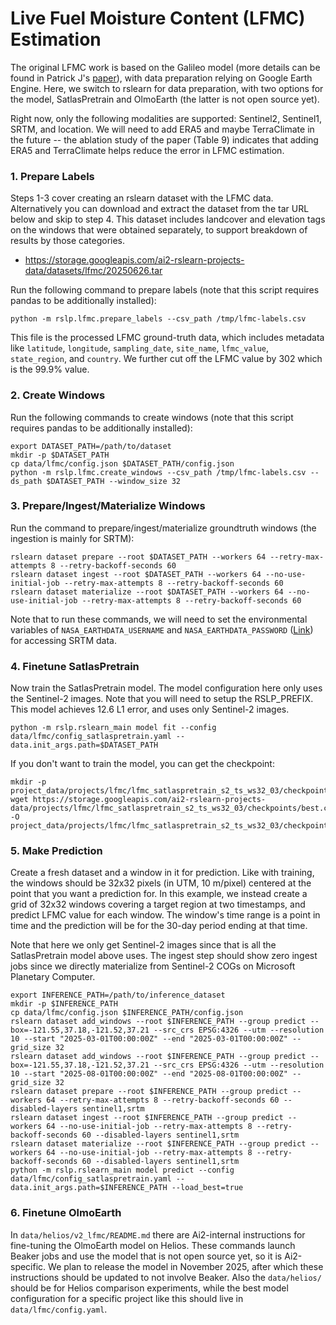 # Live Fuel Moisture Content (LFMC) Estimation

The original LFMC work is based on the Galileo model (more details can be found in Patrick J's [paper](https://arxiv.org/abs/2506.20132)), with data preparation relying on Google Earth Engine. Here, we switch to rslearn for data preparation, with two options for the model, SatlasPretrain and OlmoEarth (the latter is not open source yet).

Right now, only the following modalities are supported: Sentinel2, Sentinel1, SRTM, and location. We will need to add ERA5 and maybe TerraClimate in the future -- the ablation study of the paper (Table 9) indicates that adding ERA5 and TerraClimate helps reduce the error in LFMC estimation.

### 1. Prepare Labels

Steps 1-3 cover creating an rslearn dataset with the LFMC data. Alternatively you can
download and extract the dataset from the tar URL below and skip to step 4. This
dataset includes landcover and elevation tags on the windows that were obtained
separately, to support breakdown of results by those categories.

- https://storage.googleapis.com/ai2-rslearn-projects-data/datasets/lfmc/20250626.tar

Run the following command to prepare labels (note that this script requires pandas to
be additionally installed):
```
python -m rslp.lfmc.prepare_labels --csv_path /tmp/lfmc-labels.csv
```

This file is the processed LFMC ground-truth data, which includes metadata like `latitude`, `longitude`, `sampling_date`, `site_name`, `lfmc_value`, `state_region`, and `country`. We further cut off the LFMC value by 302 which is the 99.9% value.

### 2. Create Windows

Run the following commands to create windows (note that this script requires pandas to
be additionally installed):
```
export DATASET_PATH=/path/to/dataset
mkdir -p $DATASET_PATH
cp data/lfmc/config.json $DATASET_PATH/config.json
python -m rslp.lfmc.create_windows --csv_path /tmp/lfmc-labels.csv --ds_path $DATASET_PATH --window_size 32
```

### 3. Prepare/Ingest/Materialize Windows

Run the command to prepare/ingest/materialize groundtruth windows (the ingestion is mainly for SRTM):
```
rslearn dataset prepare --root $DATASET_PATH --workers 64 --retry-max-attempts 8 --retry-backoff-seconds 60
rslearn dataset ingest --root $DATASET_PATH --workers 64 --no-use-initial-job --retry-max-attempts 8 --retry-backoff-seconds 60
rslearn dataset materialize --root $DATASET_PATH --workers 64 --no-use-initial-job --retry-max-attempts 8 --retry-backoff-seconds 60
```

Note that to run these commands, we will need to set the environmental variables of `NASA_EARTHDATA_USERNAME` and `NASA_EARTHDATA_PASSWORD` ([Link](https://urs.earthdata.nasa.gov/)) for accessing SRTM data.

### 4. Finetune SatlasPretrain

Now train the SatlasPretrain model. The model configuration here only uses the
Sentinel-2 images. Note that you will need to setup the RSLP_PREFIX. This model
achieves 12.6 L1 error, and uses only Sentinel-2 images.

```
python -m rslp.rslearn_main model fit --config data/lfmc/config_satlaspretrain.yaml --data.init_args.path=$DATASET_PATH
```

If you don't want to train the model, you can get the checkpoint:

```
mkdir -p project_data/projects/lfmc/lfmc_satlaspretrain_s2_ts_ws32_03/checkpoints
wget https://storage.googleapis.com/ai2-rslearn-projects-data/projects/lfmc/lfmc_satlaspretrain_s2_ts_ws32_03/checkpoints/best.ckpt -O project_data/projects/lfmc/lfmc_satlaspretrain_s2_ts_ws32_03/checkpoints/best.ckpt
```

### 5. Make Prediction

Create a fresh dataset and a window in it for prediction. Like with training, the
windows should be 32x32 pixels (in UTM, 10 m/pixel) centered at the point that you want
a prediction for. In this example, we instead create a grid of 32x32 windows covering a
target region at two timestamps, and predict LFMC value for each window. The window's
time range is a point in time and the prediction will be for the 30-day period ending
at that time.

Note that here we only get Sentinel-2 images since that is all the SatlasPretrain model
above uses. The ingest step should show zero ingest jobs since we directly materialize
from Sentinel-2 COGs on Microsoft Planetary Computer.

```
export INFERENCE_PATH=/path/to/inference_dataset
mkdir -p $INFERENCE_PATH
cp data/lfmc/config.json $INFERENCE_PATH/config.json
rslearn dataset add_windows --root $INFERENCE_PATH --group predict --box=-121.55,37.18,-121.52,37.21 --src_crs EPSG:4326 --utm --resolution 10 --start "2025-03-01T00:00:00Z" --end "2025-03-01T00:00:00Z" --grid_size 32
rslearn dataset add_windows --root $INFERENCE_PATH --group predict --box=-121.55,37.18,-121.52,37.21 --src_crs EPSG:4326 --utm --resolution 10 --start "2025-08-01T00:00:00Z" --end "2025-08-01T00:00:00Z" --grid_size 32
rslearn dataset prepare --root $INFERENCE_PATH --group predict --workers 64 --retry-max-attempts 8 --retry-backoff-seconds 60 --disabled-layers sentinel1,srtm
rslearn dataset ingest --root $INFERENCE_PATH --group predict --workers 64 --no-use-initial-job --retry-max-attempts 8 --retry-backoff-seconds 60 --disabled-layers sentinel1,srtm
rslearn dataset materialize --root $INFERENCE_PATH --group predict --workers 64 --no-use-initial-job --retry-max-attempts 8 --retry-backoff-seconds 60 --disabled-layers sentinel1,srtm
python -m rslp.rslearn_main model predict --config data/lfmc/config_satlaspretrain.yaml --data.init_args.path=$INFERENCE_PATH --load_best=true
```

### 6. Finetune OlmoEarth

In `data/helios/v2_lfmc/README.md` there are Ai2-internal instructions for fine-tuning
the OlmoEarth model on Helios. These commands launch Beaker jobs and use the model that
is not open source yet, so it is Ai2-specific. We plan to release the model in November
2025, after which these instructions should be updated to not involve Beaker. Also the
`data/helios/` should be for Helios comparison experiments, while the best model
configuration for a specific project like this should live in `data/lfmc/config.yaml`.
